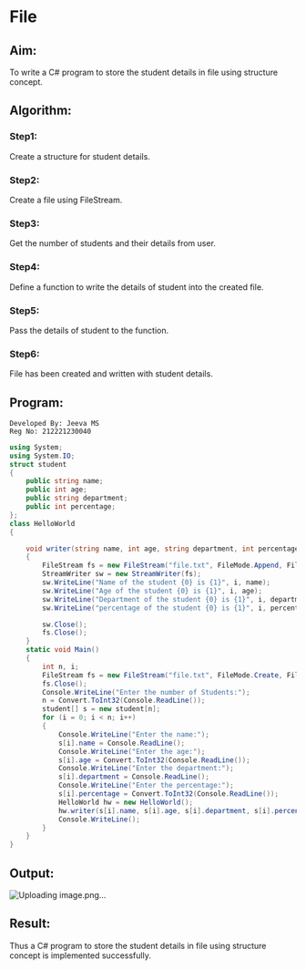 <h1>File</h1> 

## Aim:
To write a C# program to store the student details in file using structure concept.

## Algorithm:
### Step1:
Create a structure for student details.
### Step2:
Create a file using FileStream.
### Step3:
Get the number of students and their details from user.
### Step4:
Define a function to write the details of student into the created file.
### Step5:
Pass the details of student to the function.
### Step6:
File has been created and written with student details.

## Program:

```
Developed By: Jeeva MS
Reg No: 212221230040
```
```c#
using System;
using System.IO;
struct student
{
    public string name;
    public int age;
    public string department;
    public int percentage;
};
class HelloWorld
{

    void writer(string name, int age, string department, int percentage, int i)
    {
        FileStream fs = new FileStream("file.txt", FileMode.Append, FileAccess.Write);
        StreamWriter sw = new StreamWriter(fs);
        sw.WriteLine("Name of the student {0} is {1}", i, name);
        sw.WriteLine("Age of the student {0} is {1}", i, age);
        sw.WriteLine("Department of the student {0} is {1}", i, department);
        sw.WriteLine("percentage of the student {0} is {1}", i, percentage);

        sw.Close();
        fs.Close();
    }
    static void Main()
    {
        int n, i;
        FileStream fs = new FileStream("file.txt", FileMode.Create, FileAccess.Write);
        fs.Close();
        Console.WriteLine("Enter the number of Students:");
        n = Convert.ToInt32(Console.ReadLine());
        student[] s = new student[n];
        for (i = 0; i < n; i++)
        {
            Console.WriteLine("Enter the name:");
            s[i].name = Console.ReadLine();
            Console.WriteLine("Enter the age:");
            s[i].age = Convert.ToInt32(Console.ReadLine());
            Console.WriteLine("Enter the department:");
            s[i].department = Console.ReadLine();
            Console.WriteLine("Enter the percentage:");
            s[i].percentage = Convert.ToInt32(Console.ReadLine());
            HelloWorld hw = new HelloWorld();
            hw.writer(s[i].name, s[i].age, s[i].department, s[i].percentage, i + 1);
            Console.WriteLine();
        }
    }
}
```
## Output:
![Uploading image.png…]()

## Result:
Thus a C# program to store the student details in file using structure concept is implemented successfully.
